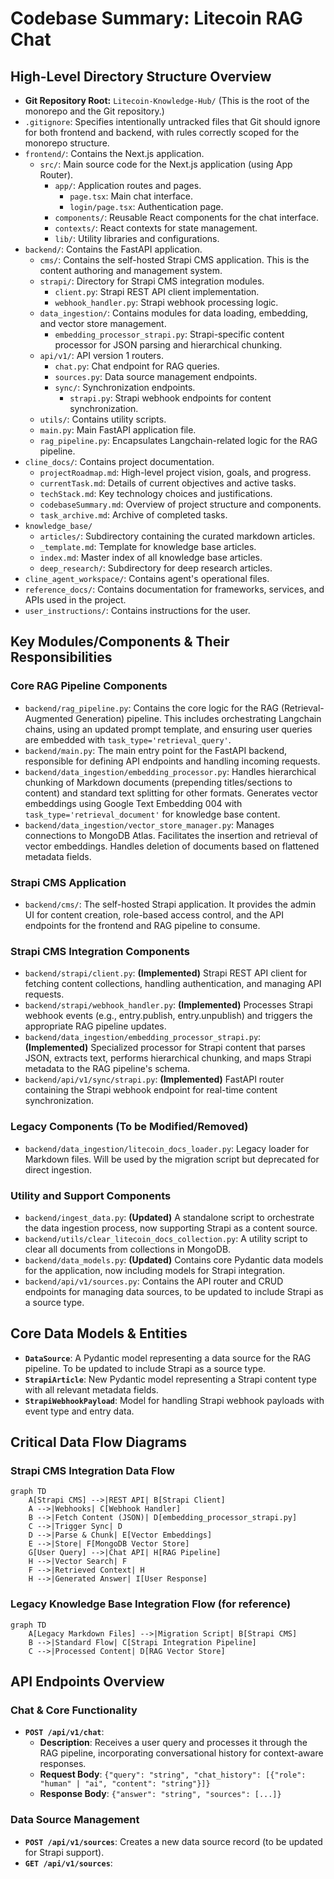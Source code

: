 # Codebase Summary: Litecoin RAG Chat

## High-Level Directory Structure Overview
*   **Git Repository Root:** `Litecoin-Knowledge-Hub/` (This is the root of the monorepo and the Git repository.)
*   `.gitignore`: Specifies intentionally untracked files that Git should ignore for both frontend and backend, with rules correctly scoped for the monorepo structure.
*   `frontend/`: Contains the Next.js application.
    *   `src/`: Main source code for the Next.js application (using App Router).
        *   `app/`: Application routes and pages.
            *   `page.tsx`: Main chat interface.
            *   `login/page.tsx`: Authentication page.
        *   `components/`: Reusable React components for the chat interface.
        *   `contexts/`: React contexts for state management.
        *   `lib/`: Utility libraries and configurations.
*   `backend/`: Contains the FastAPI application.
    *   `cms/`: Contains the self-hosted Strapi CMS application. This is the content authoring and management system.
    *   `strapi/`: Directory for Strapi CMS integration modules.
        *   `client.py`: Strapi REST API client implementation.
        *   `webhook_handler.py`: Strapi webhook processing logic.
    *   `data_ingestion/`: Contains modules for data loading, embedding, and vector store management.
        *   `embedding_processor_strapi.py`: Strapi-specific content processor for JSON parsing and hierarchical chunking.
    *   `api/v1/`: API version 1 routers.
        *   `chat.py`: Chat endpoint for RAG queries.
        *   `sources.py`: Data source management endpoints.
        *   `sync/`: Synchronization endpoints.
            *   `strapi.py`: Strapi webhook endpoints for content synchronization.
    *   `utils/`: Contains utility scripts.
    *   `main.py`: Main FastAPI application file.
    *   `rag_pipeline.py`: Encapsulates Langchain-related logic for the RAG pipeline.
*   `cline_docs/`: Contains project documentation.
    *   `projectRoadmap.md`: High-level project vision, goals, and progress.
    *   `currentTask.md`: Details of current objectives and active tasks.
    *   `techStack.md`: Key technology choices and justifications.
    *   `codebaseSummary.md`: Overview of project structure and components.
    *   `task_archive.md`: Archive of completed tasks.
*   `knowledge_base/`
    *   `articles/`: Subdirectory containing the curated markdown articles.
    *   `_template.md`: Template for knowledge base articles.
    *   `index.md`: Master index of all knowledge base articles.
    *   `deep_research/`: Subdirectory for deep research articles.
*   `cline_agent_workspace/`: Contains agent's operational files.
*   `reference_docs/`: Contains documentation for frameworks, services, and APIs used in the project.
*   `user_instructions/`: Contains instructions for the user.

## Key Modules/Components & Their Responsibilities

### Core RAG Pipeline Components
*   `backend/rag_pipeline.py`: Contains the core logic for the RAG (Retrieval-Augmented Generation) pipeline. This includes orchestrating Langchain chains, using an updated prompt template, and ensuring user queries are embedded with `task_type='retrieval_query'`.
*   `backend/main.py`: The main entry point for the FastAPI backend, responsible for defining API endpoints and handling incoming requests.
*   `backend/data_ingestion/embedding_processor.py`: Handles hierarchical chunking of Markdown documents (prepending titles/sections to content) and standard text splitting for other formats. Generates vector embeddings using Google Text Embedding 004 with `task_type='retrieval_document'` for knowledge base content.
*   `backend/data_ingestion/vector_store_manager.py`: Manages connections to MongoDB Atlas. Facilitates the insertion and retrieval of vector embeddings. Handles deletion of documents based on flattened metadata fields.

### Strapi CMS Application
*   `backend/cms/`: The self-hosted Strapi application. It provides the admin UI for content creation, role-based access control, and the API endpoints for the frontend and RAG pipeline to consume.

### Strapi CMS Integration Components
*   `backend/strapi/client.py`: **(Implemented)** Strapi REST API client for fetching content collections, handling authentication, and managing API requests.
*   `backend/strapi/webhook_handler.py`: **(Implemented)** Processes Strapi webhook events (e.g., entry.publish, entry.unpublish) and triggers the appropriate RAG pipeline updates.
*   `backend/data_ingestion/embedding_processor_strapi.py`: **(Implemented)** Specialized processor for Strapi content that parses JSON, extracts text, performs hierarchical chunking, and maps Strapi metadata to the RAG pipeline's schema.
*   `backend/api/v1/sync/strapi.py`: **(Implemented)** FastAPI router containing the Strapi webhook endpoint for real-time content synchronization.

### Legacy Components (To be Modified/Removed)
*   `backend/data_ingestion/litecoin_docs_loader.py`: Legacy loader for Markdown files. Will be used by the migration script but deprecated for direct ingestion.

### Utility and Support Components
*   `backend/ingest_data.py`: **(Updated)** A standalone script to orchestrate the data ingestion process, now supporting Strapi as a content source.
*   `backend/utils/clear_litecoin_docs_collection.py`: A utility script to clear all documents from collections in MongoDB.
*   `backend/data_models.py`: **(Updated)** Contains core Pydantic data models for the application, now including models for Strapi integration.
*   `backend/api/v1/sources.py`: Contains the API router and CRUD endpoints for managing data sources, to be updated to include Strapi as a source type.

## Core Data Models & Entities
*   **`DataSource`**: A Pydantic model representing a data source for the RAG pipeline. To be updated to include Strapi as a source type.
*   **`StrapiArticle`**: New Pydantic model representing a Strapi content type with all relevant metadata fields.
*   **`StrapiWebhookPayload`**: Model for handling Strapi webhook payloads with event type and entry data.

## Critical Data Flow Diagrams

### Strapi CMS Integration Data Flow
```mermaid
graph TD
    A[Strapi CMS] -->|REST API| B[Strapi Client]
    A -->|Webhooks| C[Webhook Handler]
    B -->|Fetch Content (JSON)| D[embedding_processor_strapi.py]
    C -->|Trigger Sync| D
    D -->|Parse & Chunk| E[Vector Embeddings]
    E -->|Store| F[MongoDB Vector Store]
    G[User Query] -->|Chat API| H[RAG Pipeline]
    H -->|Vector Search| F
    F -->|Retrieved Context| H
    H -->|Generated Answer| I[User Response]
```

### Legacy Knowledge Base Integration Flow (for reference)
```mermaid
graph TD
    A[Legacy Markdown Files] -->|Migration Script| B[Strapi CMS]
    B -->|Standard Flow| C[Strapi Integration Pipeline]
    C -->|Processed Content| D[RAG Vector Store]
```

## API Endpoints Overview

### Chat & Core Functionality
*   **`POST /api/v1/chat`**:
    *   **Description**: Receives a user query and processes it through the RAG pipeline, incorporating conversational history for context-aware responses.
    *   **Request Body**: `{"query": "string", "chat_history": [{"role": "human" | "ai", "content": "string"}]}`
    *   **Response Body**: `{"answer": "string", "sources": [...]}`

### Data Source Management
*   **`POST /api/v1/sources`**: Creates a new data source record (to be updated for Strapi support).
*   **`GET /api/v1/sources`**:
